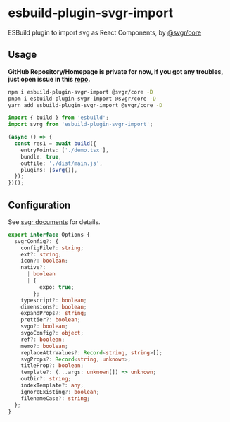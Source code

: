 # esbuild-plugin-svgr-import

ESBuild plugin to import svg as React Components, by [@svgr/core](https://github.com/gregberge/svgr)

## Usage

**GitHub Repository/Homepage is private for now, if you got any troubles, just open issue in this [repo](https://github.com/linbudu599/Blog).**

```bash
npm i esbuild-plugin-svgr-import @svgr/core -D
pnpm i esbuild-plugin-svgr-import @svgr/core -D
yarn add esbuild-plugin-svgr-import @svgr/core -D
```

```typescript
import { build } from 'esbuild';
import svrg from 'esbuild-plugin-svgr-import';

(async () => {
  const res1 = await build({
    entryPoints: ['./demo.tsx'],
    bundle: true,
    outfile: './dist/main.js',
    plugins: [svrg()],
  });
})();
```

## Configuration

See [svgr documents](https://react-svgr.com/) for details.

```typescript
export interface Options {
  svgrConfig?: {
    configFile?: string;
    ext?: string;
    icon?: boolean;
    native?:
      | boolean
      | {
          expo: true;
        };
    typescript?: boolean;
    dimensions?: boolean;
    expandProps?: string;
    prettier?: boolean;
    svgo?: boolean;
    svgoConfig?: object;
    ref?: boolean;
    memo?: boolean;
    replaceAttrValues?: Record<string, string>[];
    svgProps?: Record<string, unknown>;
    titleProp?: boolean;
    template?: (...args: unknown[]) => unknown;
    outDir?: string;
    indexTemplate?: any;
    ignoreExisting?: boolean;
    filenameCase?: string;
  };
}
```
